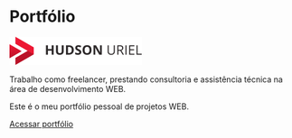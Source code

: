 # Portfólio

![Logo pessoal](./logo.png)

Trabalho como freelancer, prestando consultoria e assistência técnica na área de desenvolvimento WEB. 

Este é o meu portfólio pessoal de projetos WEB.

[Acessar portfólio](https://github.com/zmdy/portfolio)
